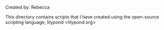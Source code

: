 Created by: Rebecca

This directory contains scripts that I have created using the open-source scripting language, lilypond <lilypond.org>
